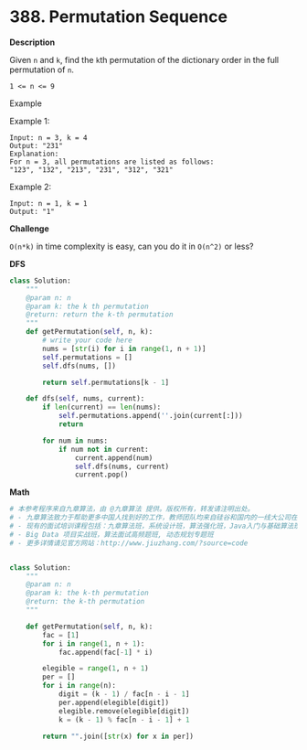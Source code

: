 # 388. Permutation Sequence

**Description**

Given `n` and `k`, find the `k`th permutation of the dictionary order in the full permutation of `n`.

```
1 <= n <= 9
```

Example

Example 1:

```
Input: n = 3, k = 4
Output: "231"
Explanation:
For n = 3, all permutations are listed as follows:
"123", "132", "213", "231", "312", "321"
```

Example 2:

```
Input: n = 1, k = 1
Output: "1"
```

**Challenge**

`O(n*k)` in time complexity is easy, can you do it in `O(n^2)` or less?


**DFS**

```python
class Solution:
    """
    @param n: n
    @param k: the k th permutation
    @return: return the k-th permutation
    """
    def getPermutation(self, n, k):
        # write your code here
        nums = [str(i) for i in range(1, n + 1)]
        self.permutations = []
        self.dfs(nums, [])

        return self.permutations[k - 1]

    def dfs(self, nums, current):
        if len(current) == len(nums):
            self.permutations.append(''.join(current[:]))
            return

        for num in nums:
            if num not in current:
                current.append(num)
                self.dfs(nums, current)
                current.pop()
```

**Math**

```python
# 本参考程序来自九章算法，由 @九章算法 提供。版权所有，转发请注明出处。
# - 九章算法致力于帮助更多中国人找到好的工作，教师团队均来自硅谷和国内的一线大公司在职工程师。
# - 现有的面试培训课程包括：九章算法班，系统设计班，算法强化班，Java入门与基础算法班，Android 项目实战班，
# - Big Data 项目实战班，算法面试高频题班, 动态规划专题班
# - 更多详情请见官方网站：http://www.jiuzhang.com/?source=code


class Solution:
    """
    @param n: n
    @param k: the k-th permutation
    @return: the k-th permutation
    """

    def getPermutation(self, n, k):
        fac = [1]
        for i in range(1, n + 1):
            fac.append(fac[-1] * i)

        elegible = range(1, n + 1)
        per = []
        for i in range(n):
            digit = (k - 1) / fac[n - i - 1]
            per.append(elegible[digit])
            elegible.remove(elegible[digit])
            k = (k - 1) % fac[n - i - 1] + 1

        return "".join([str(x) for x in per])
```
